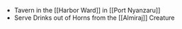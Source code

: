 - Tavern in the [[Harbor Ward]] in [[Port Nyanzaru]]
- Serve Drinks out of Horns from the [[Almiraj]] Creature